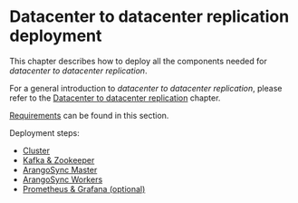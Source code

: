 # Datacenter to datacenter replication deployment 

This chapter describes how to deploy all the components needed for _datacenter to
datacenter replication_.

For a general introduction to _datacenter to datacenter replication_, please refer
to the [Datacenter to datacenter replication](..\Scalability\DC2DC\README.md) chapter.

[Requirements](..\Scalability\DC2DC\Requirements.md) can be found in this section.

Deployment steps:

- [Cluster](DC2DC/Cluster.md)
- [Kafka & Zookeeper](DC2DC/KafkaZookeeper.md)
- [ArangoSync Master](DC2DC/ArangoSyncMaster.md)
- [ArangoSync Workers](DC2DC/ArangoSyncWorkers.md)
- [Prometheus & Grafana (optional)](DC2DC/PrometheusGrafana.md)  
